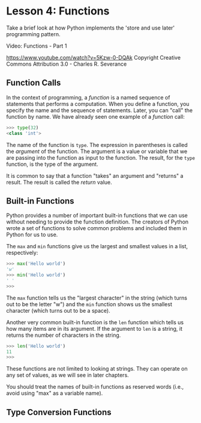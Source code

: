 # Lesson 4: Functions 

Take a brief look at how Python implements the 'store and use later' programming pattern.

Video: Functions - Part 1

<https://www.youtube.com/watch?v=5Kzw-0-DQAk>
Copyright Creative Commons Attribution 3.0 - Charles R. Severance

## Function Calls

In the context of programming, a *function* is a named sequence of statements that performs a computation. When you define a function, you specify the name and the sequence of statements. Later, you can "call" the function by name. We have already seen one example of a *function* call:

```py
>>> type(32)
<class 'int'>
```

The name of the function is `type`. The expression in parentheses is called the *argument* of the function. The argument is a value or variable that we are passing into the function as input to the function. The result, for the `type` function, is the type of the argument.

It is common to say that a function "takes" an argument and "returns" a result. The result is called the *return* value.

## Built-in Functions

Python provides a number of important built-in functions that we can use without needing to provide the function definition. The creators of Python wrote a set of functions to solve common problems and included them in Python for us to use.

The `max` and `min` functions give us the largest and smallest values in a list, respectively:

```py
>>> max('Hello world')
'w'
>>> min('Hello world')
' '
>>>
```

The `max` function tells us the "largest character" in the string (which turns out to be the letter "w") and the `min` function shows us the smallest character (which turns out to be a space).

Another very common built-in function is the `len` function which tells us how many items are in its argument. If the argument to `len` is a string, it returns the number of characters in the string.

```py
>>> len('Hello world')
11
>>>
```

These functions are not limited to looking at strings. They can operate on any set of values, as we will see in later chapters.

You should treat the names of built-in functions as reserved words (i.e., avoid using "max" as a variable name).

## Type Conversion Functions
